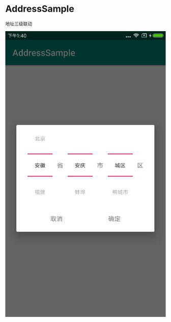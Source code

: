 # AddressSample

地址三级联动

![](https://github.com/zhangwenhaojf40/AddressSample/blob/master/image/1.jpg)

